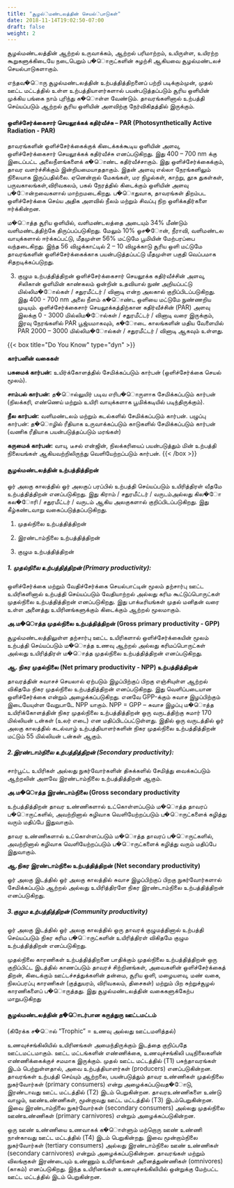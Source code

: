 ```yaml
---
title: "சூழல்்மண்டலத்தின் செயல்்பாடுகள்"
date: 2018-11-14T19:02:50-07:00
draft: false
weight: 2
---
```



சூழல்மண்டலத்தின் ஆற்றல் உருவாக்கம், ஆற்றல் பரிமாற்றம், உயிருள்ள, உயிரற்ற கூறுகளுக்கிடையே நடைபெறும் ப�ொருட்களின் சுழற்சி ஆகியவை சூழல்மண்டலச் செயல்பாடுகளாகும். 

எந்தவ�ொரு சூழல்மண்டலத்தின் உற்பத்தித்திறனைப் பற்றி படிக்கும்முன், முதல் ஊட்ட மட்டத்தில் உள்ள உற்பத்தியாளர்களால் பயன்படுத்தப்படும் சூரிய ஒளியின் முக்கிய பங்கை நாம் புரிந்து க�ொள்ள வேண்டும். தாவரங்களினால் உற்பத்தி செய்யப்படும் ஆற்றல் சூரிய ஒளியின் அளவிற்கு நேர்விகிதத்தில் இருக்கும்.

#### ஒளிச்சேர்க்கைசார் செயலூக்கக் கதிர்வீச்சு – PAR (Photosynthetically Active Radiation - PAR)


தாவரங்களின் ஒளிச்சேர்க்கைக்குக் கிடைக்கக்கூடிய ஒளியின் அளவு, ஒளிச்சேர்க்கைசார் செயலூக்கக் கதிர்வீச்சு எனப்படுகிறது. இது 400 – 700 nm க்கு இடைப்பட்ட அலைநீளங்களைக் க�ொண்ட கதிர்வீச்சாகும். இது ஒளிச்சேர்க்கைக்கும், தாவர வளர்ச்சிக்கும் இன்றியமையாததாகும். இதன் அளவு எல்லா நேரங்களிலும் நிலையாக இருப்பதில்லை. ஏனென்றால் மேகங்கள், மர நிழல்கள், காற்று, தூசு துகள்கள், பருவகாலங்கள்,விரிவகலம், பகல் நேரத்தில் கிடைக்கும் ஒளியின் அளவு ப�ோன்றவைகளால் மாற்றமடைகிறது. ப�ொதுவாக, தாவரங்கள் திறம்பட ஒளிச்சேர்க்கை செய்ய அதிக அளவில் நீலம் மற்றும் சிவப்பு நிற ஒளிக்கதிர்களை ஈர்க்கின்றன.

ம�ொத்த சூரிய ஒளியில், வளிமண்டலத்தை அடையும் 34% மீண்டும் வளிமண்டத்திற்கே திருப்பப்படுகிறது. மேலும் 10% ஓச�ோன், நீராவி, வளிமண்டல வாயுக்களால் ஈர்க்கப்பட்டு, மீதமுள்ள 56% மட்டுமே பூமியின் மேற்பரப்பை வந்தடைகிறது. இந்த 56 விழுக்காட்டில் 2 – 10 விழுக்காடு சூரிய ஒளி மட்டுமே தாவரங்களின் ஒளிச்சேர்க்கைக்காக பயன்படுத்தப்பட்டு மீதமுள்ள பகுதி வெப்பமாக சிதறடிக்கப்படுறது.

3. குழும உற்பத்தித்திறன் ஒளிச்சேர்க்கைசார் செயலூக்க கதிர்வீச்சின் அளவு, சிலிகான் ஒளிமின் காண்கலம் ஒன்றின் உதவியால் நுண் அறியப்பட்டு மில்லிம�ோல்கள் / சதுரமீட்டர் / வினாடி என்ற அலகால் குறிப்பிடப்படுகிறது. இது 400 - 700 nm அலை நீளம் க�ொண்ட ஒளியை மட்டுமே நுண்ணறிய முடியும். ஒளிச்சேர்க்கைசார் செயலூக்கத்திற்கான கதிர்வீச்சின் (PAR) அளவு இலக்கு 0 - 3000 மில்லிம�ோல்கள் / சதுரமீட்டர் / வினாடி வரை இருக்கும், இரவு நேரங்களில் PAR பூஜ்யமாகவும், க�ோடை காலங்களின் மதிய வேளையில் PAR 2000 – 3000 மில்லிம�ோல்கள் / சதுரமீட்டர் / வினாடி ஆகவும் உள்ளது.

{{< box title="Do You Know" type="dyn" >}}

**கார்பனின் வகைகள்**

 **பசுமைக் கார்பன்:** உயிர்க்கோளத்தில் சேமிக்கப்படும் கார்பன் (ஒளிச்சேர்க்கை செயல் மூலம்).

 **சாம்பல் கார்பன்:** த�ொல்லுயிர் படிவ எரிப�ொருளாக சேமிக்கப்படும் கார்பன் (நிலக்கரி, எண்ணெய் மற்றும் உயிரி வாயுக்களாக பூமிக்கடியில் படிந்திருக்கும்). 

**நீல கார்பன்:** வளிமண்டலம் மற்றும் கடல்களில் சேமிக்கப்படும் கார்பன். பழுப்பு கார்பன்: த�ொழில் ரீதியாக உருவாக்கப்படும் காடுகளில் சேமிக்கப்படும் கார்பன் (வணிக ரீதியாக பயன்படுத்தப்படும் மரங்கள்) 

**கருமைக் கார்பன்:** வாயு, டீசல் என்ஜின், நிலக்கரியைப் பயன்படுத்தும் மின் உற்பத்தி நிலையங்கள் ஆகியவற்றிலிருந்து வெளியேற்றப்படும் கார்பன்.
{{< /box >}}

#### சூழல்மண்டலத்தின் உற்பத்தித்திறன்

ஓர் அலகு காலத்தில் ஓர் அலகுப் பரப்பில் உற்பத்தி செய்யப்படும் உயிரித்திரள் வீதமே உற்பத்தித்திறன் எனப்படுகிறது. இது கிராம் / சதுரமீட்டர் / வருடம்அல்லது கில�ோ கல�ோரி / சதுரமீட்டர் / வருடம் ஆகிய அலகுகளால் குறிப்பிடப்படுகிறது. இது கீழ்கண்டவாறு வகைப்படுத்தப்படுகிறது.

1. முதல்நிலை உற்பத்தித்திறன்

2. இரண்டாம்நிலை உற்பத்தித்திறன்

3. குழும உற்பத்தித்திறன்

##### 1. முதல்நிலை உற்பத்தித்திறன் (Primary productivity):

 ஒளிச்சேர்க்கை மற்றும் வேதிச்சேர்க்கை செயல்பாட்டின் மூலம் தற்சார்பு ஊட்ட உயிரிகளினால் உற்பத்தி செய்யப்படும் வேதியாற்றல் அல்லது கரிம கூட்டுப்பொருட்கள் முதல்நிலை உற்பத்தித்திறன் எனப்படுகிறது. இது பாக்டீரியங்கள் முதல் மனிதன் வரை உள்ள அனைத்து உயிரினங்களுக்கும் கிடைக்கும் ஆற்றல் மூலமாகும்.

**அ.ம�ொத்த முதல்நிலை உற்பத்தித்திறன் (Gross primary productivity - GPP)**

 சூழல்மண்டலத்திலுள்ள தற்சார்பு ஊட்ட உயிரிகளால் ஒளிச்சேர்க்கையின் மூலம் உற்பத்தி செய்யப்படும் ம�ொத்த உணவு ஆற்றல் அல்லது கரிமப்பொருட்கள் அல்லது உயிரித்திரள் ம�ொத்த முதல்நிலை உற்பத்தித்திறன் எனப்படுகிறது.

**ஆ. நிகர முதல்நிலை (Net primary productivity - NPP) உற்பத்தித்திறன்**

தாவரத்தின் சுவாசச் செயலால் ஏற்படும் இழப்பிற்குப் பிறகு எஞ்சியுள்ள ஆற்றல் விகிதமே நிகர முதல்நிலை உற்பத்தித்திறன் எனப்படுகிறது. இது வெளிப்படையான ஒளிச்சேர்க்கை என்றும் அழைக்கப்படுகிறது. எனவே GPP-க்கும் சுவாச இழப்பிற்கும் இடையேயுள்ள வேறுபாடே NPP யாகும். NPP = GPP – சுவாச இழப்பு ம�ொத்த உயிரிக்கோளத்தின் நிகர முதல்நிலை உற்பத்தித்திறன் ஒரு வருடத்திற்கு சுமார் 170 மில்லியன் டன்கள் (உலர் எடை) என மதிப்பிடப்பட்டுள்ளது. இதில் ஒரு வருடத்தில் ஓர் அலகு காலத்தில் கடல்வாழ் உற்பத்தியாளர்களின் நிகர முதல்நிலை உற்பத்தித்திறன் மட்டும் 55 மில்லியன் டன்கள் ஆகும்.

##### 2.இரண்டாம்நிலை உற்பத்தித்திறன் (Secondary productivity):
 
சார்பூட்ட உயிரிகள் அல்லது நுகர்வோர்களின்
திசுக்களில் சேமித்து வைக்கப்படும் ஆற்றலின்
அளவே இரண்டாம்நிலை உற்பத்தித்திறன் ஆகும்.

**அ.ம�ொத்த இரண்டாம்நிலை (Gross secondary productivity**

உற்பத்தித்திறன் தாவர உண்ணிகளால் உட்கொள்ளப்படும் ம�ொத்த தாவரப் ப�ொருட்களில், அவற்றினால் கழிவாக வெளியேற்றப்படும் ப�ொருட்களைக் கழித்து வரும் மதிப்பே இதுவாகும்.

தாவர உண்ணிகளால் உட்கொள்ளப்படும் ம�ொத்த தாவரப் ப�ொருட்களில், அவற்றினால் கழிவாக வெளியேற்றப்படும் ப�ொருட்களைக் கழித்து வரும் மதிப்பே இதுவாகும்.

**ஆ.நிகர இரண்டாம்நிலை உற்பத்தித்திறன் (Net secondary productivity)**

ஓர் அலகு இடத்தில் ஓர் அலகு காலத்தில் சுவாச
இழப்பிற்குப் பிறகு நுகர்வோர்களால் சேமிக்கப்படும்
ஆற்றல்
அல்லது
உயிரித்திரளே
நிகர
இரண்டாம்நிலை உற்பத்தித்திறன் எனப்படுகிறது.

##### 3.குழும உற்பத்தித்திறன் (Community productivity)

ஓர் அலகு இடத்தில் ஓர் அலகு காலத்தில் ஒரு தாவரக் குழுமத்தினால் உற்பத்தி செய்யப்படும் நிகர கரிம ப�ொருட்களின் உயிரித்திரள் விகிதமே குழும உற்பத்தித்திறன் எனப்படுகிறது.

முதல்நிலை காரணிகள் உற்பத்தித்திறனை பாதிக்கும் முதல்நிலை உற்பத்தித்திறன் ஒரு குறிப்பிட்ட இடத்தில் காணப்படும் தாவரச் சிற்றினங்கள், அவைகளின் ஒளிச்சேர்க்கைத் திறன், கிடைக்கும் ஊட்டச்சத்துக்களின் தன்மை, சூரிய ஒளி, மழையளவு, மண் வகை, நிலப்பரப்பு காரணிகள் (குத்துயரம், விரிவகலம், திசைகள்) மற்றும் பிற சுற்றுச்சூழல் காரணிகளைப் ப�ொருத்தது. இது சூழல்மண்டலத்தின் வகைகளுக்கேற்ப மாறுபடுகிறது

#### சூழல்மண்டலத்தின் த�ொடர்பான கருத்துரு ஊட்டமட்டம்

(கிரேக்க ச�ொல் “Trophic” = உணவு அல்லது
ஊட்டமளித்தல்)

உணவுச்சங்கிலியில் உயிரினங்கள் அமைந்திருக்கும் இடத்தை குறிப்பதே ஊட்டமட்டமாகும். ஊட்ட மட்டங்களின் எண்ணிக்கை, உணவுச்சங்கிலி படிநிலைகளின் எண்ணிக்கைக்குச் சமமாக இருக்கும். முதல் ஊட்ட மட்டத்தில் (T1) பசுந்தாவரங்கள் இடம் பெற்றுள்ளதால், அவை உற்பத்தியாளர்கள் (producers) எனப்படுகின்றன. தாவரங்கள் உற்பத்தி செய்யும் ஆற்றலை, பயன்படுத்தும் தாவர உண்ணிகள் முதல்நிலை நுகர்வோர்கள் (primary consumers) என்று அழைக்கப்படுவத�ோடு, இரண்டாவது ஊட்ட மட்டத்தில் (T2) இடம் பெறுகின்றன. தாவரஉண்ணிகளை உண்டு வாழும், ஊண்உண்ணிகள், மூன்றாவது ஊட்ட மட்டத்தில் (T3) இடம்பெறுகின்றன. இவை இரண்டாம்நிலை நுகர்வோர்கள் (secondary consumers) அல்லது முதல்நிலை ஊண்உண்ணிகள் (primary carnivores) என்றும் அழைக்கப்படுகின்றன.

ஒரு ஊண் உண்ணியை உணவாகக் க�ொள்ளும் மற்றொரு ஊண் உண்ணி நான்காவது ஊட்ட மட்டத்தில் (T4) இடம் பெறுகின்றது. இவை மூன்றாம்நிலை நுகர்வோர்கள் (tertiary consumers) அல்லது இரண்டாம்நிலை ஊண் உண்ணிகள் (secondary carnivores) என்றும் அழைக்கப்படுகின்றன. தாவரங்கள் மற்றும் விலங்குகள் இரண்டையும் உண்ணும் உயிரினங்கள் அனைத்துண்ணிகள் (omnivores) (காகம்) எனப்படுகிறது. இந்த உயிரினங்கள் உணவுச்சங்கிலியில் ஒன்றுக்கு மேற்பட்ட ஊட்ட மட்டத்தில் இடம் பெறுகின்றன.



